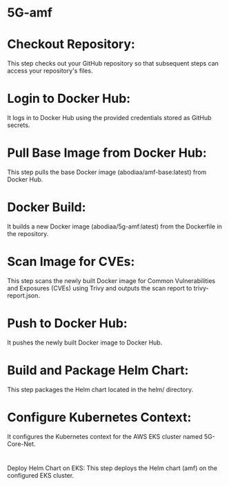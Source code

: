 # 5G-amf
# Checkout Repository: 
This step checks out your GitHub repository so that subsequent steps can access your repository's files.

# Login to Docker Hub: 
It logs in to Docker Hub using the provided credentials stored as GitHub secrets.

# Pull Base Image from Docker Hub: 

This step pulls the base Docker image (abodiaa/amf-base:latest) from Docker Hub.

# Docker Build: 
It builds a new Docker image (abodiaa/5g-amf:latest) from the Dockerfile in the repository.

# Scan Image for CVEs: 
This step scans the newly built Docker image for Common Vulnerabilities and Exposures (CVEs) using Trivy and outputs the scan report to trivy-report.json.

# Push to Docker Hub: 
It pushes the newly built Docker image to Docker Hub.

# Build and Package Helm Chart: 
This step packages the Helm chart located in the helm/ directory.

# Configure Kubernetes Context: 
It configures the Kubernetes context for the AWS EKS cluster named 5G-Core-Net.

#
Deploy Helm Chart on EKS: 
This step deploys the Helm chart (amf) on the configured EKS cluster.
